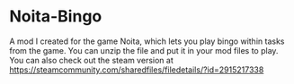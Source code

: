 # Noita-Bingo
A mod I created for the game Noita, which lets you play bingo within tasks from the game.
You can unzip the file and put it in your mod files to play. You can also check out the steam version at https://steamcommunity.com/sharedfiles/filedetails/?id=2915217338
